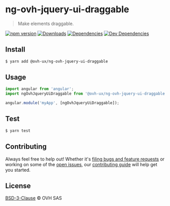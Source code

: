 # ng-ovh-jquery-ui-draggable

> Make elements draggable.

[![npm version](https://badgen.net/npm/v/@ovh-ux/ng-ovh-jquery-ui-draggable)](https://www.npmjs.com/package/@ovh-ux/ng-ovh-jquery-ui-draggable) [![Downloads](https://badgen.net/npm/dt/@ovh-ux/ng-ovh-jquery-ui-draggable)](https://npmjs.com/package/@ovh-ux/ng-ovh-jquery-ui-draggable) [![Dependencies](https://badgen.net/david/dep/ovh/manager/packages/components/ng-ovh-jquery-ui-draggable)](https://npmjs.com/package/@ovh-ux/ng-ovh-jquery-ui-draggable?activeTab=dependencies) [![Dev Dependencies](https://badgen.net/david/dev/ovh/manager/packages/components/ng-ovh-jquery-ui-draggable)](https://npmjs.com/package/@ovh-ux/ng-ovh-jquery-ui-draggable?activeTab=dependencies)

## Install

```sh
$ yarn add @ovh-ux/ng-ovh-jquery-ui-draggable
```

## Usage

```js
import angular from 'angular';
import ngOvhJqueryUiDraggable from '@ovh-ux/ng-ovh-jquery-ui-draggable';

angular.module('myApp', [ngOvhJqueryUiDraggable]);
```

## Test

```sh
$ yarn test
```

## Contributing

Always feel free to help out! Whether it's [filing bugs and feature requests](https://github.com/ovh/manager/issues/new) or working on some of the [open issues](https://github.com/ovh/manager/issues), our [contributing guide](https://github.com/ovh/manager/blob/master/CONTRIBUTING.md) will help get you started.

## License

[BSD-3-Clause](LICENSE) © OVH SAS
